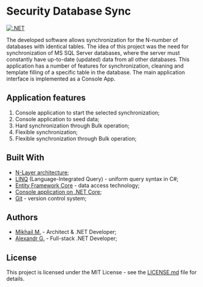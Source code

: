 # Security Database Sync

[![.NET](https://github.com/securedevteam/Security-Database-Sync/actions/workflows/dotnet.yml/badge.svg)](https://github.com/securedevteam/Security-Database-Sync/actions/workflows/dotnet.yml)

The developed software allows synchronization for the N-number of databases with identical tables. The idea of this project was the need for synchronization of MS SQL Server databases, where the server must constantly have up-to-date (updated) data from all other databases. This application has a number of features for synchronization, cleaning and template filling of a specific table in the database. The main application interface is implemented as a Console App.

## Application features
1. Console application to start the selected synchronization;
1. Console application to seed data;
3. Hard synchronization through Bulk operation;
4. Flexible synchronization;
5. Flexible synchronization through Bulk operation;

## Built With
- [N-Layer architecture](https://docs.microsoft.com/en-us/dotnet/architecture/modern-web-apps-azure/common-web-application-architectures);
- [LINQ](https://docs.microsoft.com/en-us/dotnet/csharp/programming-guide/concepts/linq/) (Language-Integrated Query) - uniform query syntax in C#;
- [Entity Framework Core](https://docs.microsoft.com/en-us/ef/core/) - data access technology;
- [Console application on .NET Core](https://docs.microsoft.com/en-us/dotnet/core/about);
- [Git](https://git-scm.com/) - version control system;

## Authors
- [Mikhail M.](https://mikhailmasny.github.io/) - Architect & .NET Developer;
- [Alexandr G.](https://s207883.github.io/) - Full-stack .NET Developer;

## License
This project is licensed under the MIT License - see the [LICENSE.md](https://github.com/securedevteam/Security-Database-Sync/blob/master/LICENSE) file for details.
